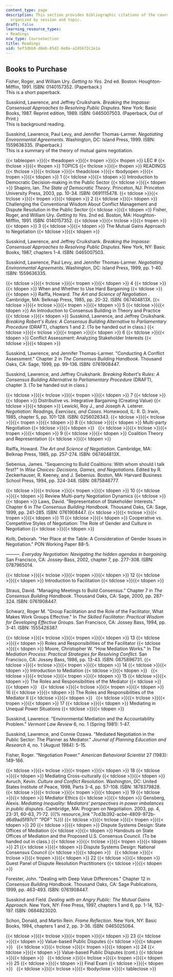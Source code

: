```yaml
---
content_type: page
description: This section provides bibliographic citations of the course readings,
  organized by session and topic.
draft: false
learning_resource_types:
- Readings
ocw_type: CourseSection
title: Readings
uid: 5ef3dbb8-d8eb-85d2-8e8a-a245672c2e1a
---
```

## Books to Purchase

Fisher, Roger, and William Ury. *Getting to Yes*. 2nd ed. Boston: Houghton-Mifflin, 1991. ISBN: 0140157352. (Paperback.)   
This is a short paperback.

Susskind, Lawrence, and Jeffrey Cruikshank. *Breaking the Impasse: Consensual Approaches to Resolving Public Disputes*. New York: Basic Books, 1987. Reprint edition, 1989. ISBN: 0465007503. (Paperback, Out of Print.)   
This is background reading.

Susskind, Lawrence, Paul Levy, and Jennifer Thomas-Larmer. *Negotiating Environmental Agreements*. Washington, DC: Island Press, 1999. ISBN: 1559636335. (Paperback.)   
This is a summary of the theory of mutual gains negotiation.

{{< tableopen >}}{{< theadopen >}}{{< tropen >}}{{< thopen >}}
LEC #
{{< thclose >}}{{< thopen >}}
TOPICS
{{< thclose >}}{{< thopen >}}
READINGS
{{< thclose >}}{{< trclose >}}{{< theadclose >}}{{< tbodyopen >}}{{< tropen >}}{{< tdopen >}}
1
{{< tdclose >}}{{< tdopen >}}
Introduction to Democratic Decision-making in the Public Sector
{{< tdclose >}}{{< tdopen >}}
Shapiro, Ian. *The State of Democratic Theory*. Princeton, NJ: Princeton University Press, 2003, pp. 10-34. ISBN: 0691115478.
{{< tdclose >}}{{< trclose >}}{{< tropen >}}{{< tdopen >}}
2
{{< tdclose >}}{{< tdopen >}}
Challenging the Conventional Wisdom About Conflict Management and Dispute Resolution in the Public Sector
{{< tdclose >}}{{< tdopen >}}
Fisher, Roger, and William Ury. *Getting to Yes*. 2nd ed. Boston, MA: Houghton-Mifflin, 1991. ISBN: 0140157352.
{{< tdclose >}}{{< trclose >}}{{< tropen >}}{{< tdopen >}}
3
{{< tdclose >}}{{< tdopen >}}
The Mutual Gains Approach to Negotiation
{{< tdclose >}}{{< tdopen >}}

Susskind, Lawrence, and Jeffrey Cruikshank. *Breaking the Impasse: Consensual Approaches to Resolving Public Disputes*. New York, NY: Basic Books, 1987, chapters 1-4. ISBN: 0465007503.

Susskind, Lawrence, Paul Levy, and Jennifer Thomas-Larmer. *Negotiating Environmental Agreements*. Washington, DC: Island Press, 1999, pp. 1-40. ISBN: 1559636335.

{{< tdclose >}}{{< trclose >}}{{< tropen >}}{{< tdopen >}}
4
{{< tdclose >}}{{< tdopen >}}
When and Whether to Use Hard Bargaining
{{< tdclose >}}{{< tdopen >}}
Raiffa, Howard. *The Art and Science of Negotiation* . Cambridge, MA: Belknap Press, 1985, pp. 20-32. ISBN: 067404813X.
{{< tdclose >}}{{< trclose >}}{{< tropen >}}{{< tdopen >}}
5
{{< tdclose >}}{{< tdopen >}}
An Introduction to Consensus Building in Theory and Practice
{{< tdclose >}}{{< tdopen >}}
Susskind, Lawrence, and Jeffrey Cruikshank. *Breaking Robert's Rules: A Consensus Building Alternative to Parliamentary Procedure* (DRAFT), chapters 1 and 2. (To be handed out in class.)
{{< tdclose >}}{{< trclose >}}{{< tropen >}}{{< tdopen >}}
6
{{< tdclose >}}{{< tdopen >}}
Conflict Assessment: Analyzing Stakeholder Interests
{{< tdclose >}}{{< tdopen >}}

Susskind, Lawrence, and Jennifer Thomas-Larmer. "Conducting A Conflict Assessment." Chapter 2 in *The Consensus Building Handbook*. Thousand Oaks, CA: Sage, 1999, pp. 99-136. ISBN: 0761908447.

Susskind, Lawrence, and Jeffrey Cruikshank. *Breaking Robert's Rules: A Consensus Building Alternative to Parliamentary Procedure* (DRAFT), chapter 3. (To be handed out in class.)

{{< tdclose >}}{{< trclose >}}{{< tropen >}}{{< tdopen >}}
7
{{< tdclose >}}{{< tdopen >}}
Distributive vs. Integrative Bargaining (Creating Value)
{{< tdclose >}}{{< tdopen >}}
Lewicki, Roy J., and Joseph A. Leterer. *Negotiation: Readings, Exercises, and Cases*. Homewood, IL: R. D. Irwin, 1985, chapter 5, pp. 101-128. ISBN: 0256026343.
{{< tdclose >}}{{< trclose >}}{{< tropen >}}{{< tdopen >}}
8
{{< tdclose >}}{{< tdopen >}}
Multi-party Negotiation
{{< tdclose >}}{{< tdopen >}}
 
{{< tdclose >}}{{< trclose >}}{{< tropen >}}{{< tdopen >}}
9
{{< tdclose >}}{{< tdopen >}}
Coalition Theory and Representation
{{< tdclose >}}{{< tdopen >}}

Raiffa, Howard. *The Art and Science of Negotiation*. Cambridge, MA: Belknap Press, 1985, pp. 257-274. ISBN: 067404813X.

Sebenius, James. "Sequencing to Build Coalitions: With whom should I talk first?" In *Wise Choices: Decisions, Games, and Negotiations*. Edited by R. Zeckerhauser, R. Keeney, and J. Sebenius. Boston, MA: Harvard Business School Press, 1994, pp. 324-348. ISBN: 0875846777.

{{< tdclose >}}{{< trclose >}}{{< tropen >}}{{< tdopen >}}
10
{{< tdclose >}}{{< tdopen >}}
Review Multi-party Negotiation Dynamics
{{< tdclose >}}{{< tdopen >}}
Laws, David. "Representation of Stakeholder Interests." Chapter 6 in *The Consensus Building Handbook*. Thousand Oaks, CA: Sage, 1999, pp. 241-285. ISBN: 0761908447.
{{< tdclose >}}{{< trclose >}}{{< tropen >}}{{< tdopen >}}
11
{{< tdclose >}}{{< tdopen >}}
Cooperative vs. Competitive Styles of Negotiation: The Role of Gender and Culture in Negotiation
{{< tdclose >}}{{< tdopen >}}

Kolb, Deborah. "Her Place at the Table: A Consideration of Gender Issues in Negotiation." PON Working Paper 88-5.

———. *Everyday Negotiation: Navigating the hidden agendas in bargaining*. San Francisco, CA: Jossey-Bass, 2002, chapter 7, pp. 277-308. ISBN: 0787965014.

{{< tdclose >}}{{< trclose >}}{{< tropen >}}{{< tdopen >}}
12
{{< tdclose >}}{{< tdopen >}}
Introduction to Facilitation
{{< tdclose >}}{{< tdopen >}}

Straus, David. "Managing Meetings to Build Consensus." Chapter 7 in *The Consensus Building Handbook*. Thousand Oaks, CA: Sage, 2000, pp. 287-324. ISBN: 0761908447.

Schwarz, Roger M. "Group Facilitation and the Role of the Facilitator, What Makes Work Groups Effective." In *The Skilled Facilitator: Practical Wisdom for Developing Effective Groups*. San Francisco, CA: Jossey Bass, 1994, pp. 3-41. ISBN: 1555426387.

{{< tdclose >}}{{< trclose >}}{{< tropen >}}{{< tdopen >}}
13
{{< tdclose >}}{{< tdopen >}}
Roles and Responsibilities of the Facilitator
{{< tdclose >}}{{< tdopen >}}
Moore, Christopher W. "How Mediation Works." In *The Mediation Process: Practical Strategies for Resolving Conflict*. San Francisco, CA: Jossey Bass, 1986, pp. 13-43. ISBN: 0875896731.
{{< tdclose >}}{{< trclose >}}{{< tropen >}}{{< tdopen >}}
14
{{< tdclose >}}{{< tdopen >}}
Introduction to Mediation
{{< tdclose >}}{{< tdopen >}}
 
{{< tdclose >}}{{< trclose >}}{{< tropen >}}{{< tdopen >}}
15
{{< tdclose >}}{{< tdopen >}}
The Roles and Responsibilities of the Mediator
{{< tdclose >}}{{< tdopen >}}
 
{{< tdclose >}}{{< trclose >}}{{< tropen >}}{{< tdopen >}}
16
{{< tdclose >}}{{< tdopen >}}
The Roles and Responsibilities of the Mediator II
{{< tdclose >}}{{< tdopen >}}
 
{{< tdclose >}}{{< trclose >}}{{< tropen >}}{{< tdopen >}}
17
{{< tdclose >}}{{< tdopen >}}
Mediating in Unequal Power Situations
{{< tdclose >}}{{< tdopen >}}

Susskind, Lawrence. "Environmental Mediation and the Accountability Problem." *Vermont* *Law Review* 6, no. 1 (Spring 1981): 1-47.

Susskind, Lawrence, and Connie Ozawa. "Mediated Negotiation in the Public Sector: The Planner as Mediator." *Journal of Planning Education and Research* 4, no. 1 (August 1984): 5-15.

Fisher, Roger. "Negotiation Power." *American Behavioral Scientist* 27 (1983): 149-166.

{{< tdclose >}}{{< trclose >}}{{< tropen >}}{{< tdopen >}}
18
{{< tdclose >}}{{< tdopen >}}
Mediating Cross-culturally
{{< tdclose >}}{{< tdopen >}}
Avruch, Kevin. *Culture and Conflict Resolution*. Washington, DC: United States Institute of Peace, 1998, Parts 3-4, pp. 57-108. ISBN: 1878379828.
{{< tdclose >}}{{< trclose >}}{{< tropen >}}{{< tdopen >}}
19
{{< tdclose >}}{{< tdopen >}}
Mediator Ethics
{{< tdclose >}}{{< tdopen >}}
Gensberg, Alexis. *Mediating Inequality: Mediators' perspectives in power imbalances in public disputes*. Cambridge, MA: Program on Negotiation. 2003, pp. 4, 23-31, 60-63, 71-72. ({{% resource_link "7cd3b392-acbe-4809-972b-d6d9ad5f97c1" "PDF" %}})
{{< tdclose >}}{{< trclose >}}{{< tropen >}}{{< tdopen >}}
20
{{< tdclose >}}{{< tdopen >}}
Dispute Systems Design: State Offices of Mediation
{{< tdclose >}}{{< tdopen >}}
Handouts on State Offices of Mediation and the Proposed U.S. Consensus Council. (To be handed out in class.)
{{< tdclose >}}{{< trclose >}}{{< tropen >}}{{< tdopen >}}
21
{{< tdclose >}}{{< tdopen >}}
Dispute Systems Design: National Consensus Council
{{< tdclose >}}{{< tdopen >}}
 
{{< tdclose >}}{{< trclose >}}{{< tropen >}}{{< tdopen >}}
22
{{< tdclose >}}{{< tdopen >}}
Guest Panel of Dispute Resolution Practitioners
{{< tdclose >}}{{< tdopen >}}

Forester, John. "Dealing with Deep Value Differences." Chapter 12 in *Consensus Building Handbook*. Thousand Oaks, CA: Sage Publications, 1999, pp. 463-493. ISBN: 0761908447.

Susskind and Field. *Dealing with an Angry Public: The Mutual Gains Approach*. New York, NY: Free Press, 1997, chapters 1 and 6, pp. 1-14, 152-197. ISBN: 0684823020.

Schon, Donald, and Martin Rein. *Frame Reflection*. New York, NY: Basic Books, 1994, chapters 1 and 2, pp. 3-36. ISBN: 0465025064.

{{< tdclose >}}{{< trclose >}}{{< tropen >}}{{< tdopen >}}
23
{{< tdclose >}}{{< tdopen >}}
Value-based Public Disputes
{{< tdclose >}}{{< tdopen >}}
 
{{< tdclose >}}{{< trclose >}}{{< tropen >}}{{< tdopen >}}
24
{{< tdclose >}}{{< tdopen >}}
Value-based Public Disputes (cont.)
{{< tdclose >}}{{< tdopen >}}
 
{{< tdclose >}}{{< trclose >}}{{< tropen >}}{{< tdopen >}}
25
{{< tdclose >}}{{< tdopen >}}
Final Exam
{{< tdclose >}}{{< tdopen >}}
 
{{< tdclose >}}{{< trclose >}}{{< tbodyclose >}}{{< tableclose >}}